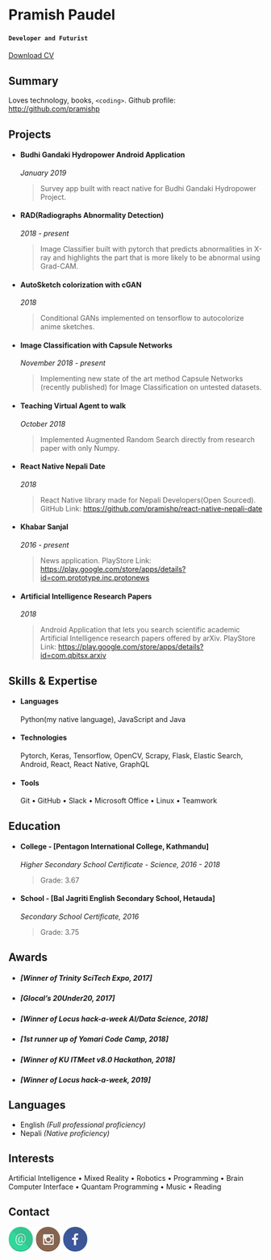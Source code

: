 # Pramish Paudel 

#### `Developer and Futurist`

[Download CV](https://github.com/pramishp/cv/raw/master/files/README.pdf)

## Summary
Loves technology, books, `<coding>`. 
Github profile: http://github.com/pramishp 


## Projects
- #### Budhi Gandaki Hydropower Android Application
    *January 2019*
    > Survey app built with react native for Budhi Gandaki Hydropower Project.
    
- #### RAD(Radiographs Abnormality Detection)
    *2018 - present*
    > Image Classifier built with pytorch that predicts abnormalities in X-ray and highlights the part that is more likely to be abnormal using Grad-CAM.  
        
- #### AutoSketch colorization with cGAN
    *2018*
    > Conditional GANs implemented on tensorflow to autocolorize anime sketches.

- #### Image Classification with Capsule Networks
    *November 2018 - present*
    > Implementing new state of the art method Capsule Networks (recently published) for Image Classification on untested datasets.

- #### Teaching Virtual Agent to walk
    *October 2018*
    > Implemented Augmented Random Search directly from research paper with only Numpy.
    
- #### React Native Nepali Date
    *2018*
    > React Native library made for Nepali Developers(Open Sourced).
    GitHub Link: https://github.com/pramishp/react-native-nepali-date

- #### Khabar Sanjal
  *2016 - present*
    > News application. PlayStore Link: https://play.google.com/store/apps/details?id=com.prototype.inc.protonews

- #### Artificial Intelligence Research Papers
  *2018*
    > Android Application that lets you search scientific academic 
    Artificial Intelligence research papers offered by arXiv. PlayStore Link: https://play.google.com/store/apps/details?id=com.qbitsx.arxiv

## Skills & Expertise

- #### Languages
    Python(my native language), JavaScript and Java

- #### Technologies 
    Pytorch, Keras, Tensorflow, OpenCV, Scrapy, Flask, Elastic Search, Android, React, React Native, GraphQL

- #### Tools
    Git &bull; GitHub &bull; Slack &bull; Microsoft Office &bull; Linux &bull; Teamwork

## Education
- #### College - [Pentagon International College, Kathmandu]
    *Higher Secondary School Certificate - Science, 2016 - 2018*
    > Grade: 3.67

- #### School - [Bal Jagriti English Secondary School, Hetauda]
    *Secondary School Certificate, 2016*
    > Grade: 3.75
    
## Awards

- ##### [Winner of Trinity SciTech Expo, 2017]
- ##### [Glocal’s 20Under20, 2017]
- ##### [Winner of Locus hack-a-week  AI/Data Science, 2018]
- ##### [1st runner up of Yomari Code Camp, 2018]
- ##### [Winner of KU ITMeet v8.0 Hackathon, 2018]
- ##### [Winner of Locus hack-a-week, 2019]


## Languages
- English *(Full professional proficiency)*
- Nepali *(Native proficiency)*

## Interests
Artificial Intelligence &bull; Mixed Reality &bull; 
Robotics &bull; Programming &bull; 
Brain Computer Interface &bull; Quantam Programming &bull; 
Music &bull; Reading

## Contact
[![Email](./images/email.png "Email: pramish.paudel123@gmail.com")](mailto:pramish.paudel123@gmail.com@gmail.com) 
[![Instagram](./images/Instgram.png "Instagram: atulmy")](https://www.instagram.com/promise.paudel/) 
[![Facebook](./images/Facebook.png "Facebook Profile")](https://www.facebook.com/pramish.paudel)
